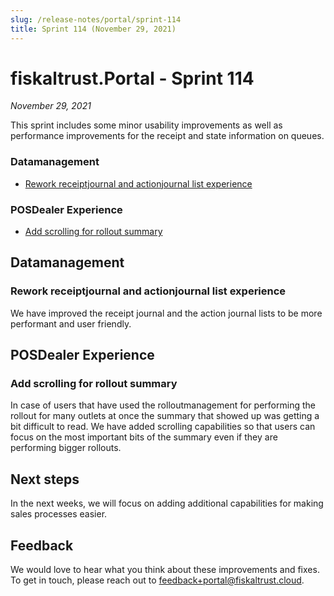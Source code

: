 ```yaml
---
slug: /release-notes/portal/sprint-114
title: Sprint 114 (November 29, 2021)
---
```


# fiskaltrust.Portal - Sprint 114
_November 29, 2021_

This sprint includes some minor usability improvements as well as performance improvements for the receipt and state information on queues.

### Datamanagement

- [Rework receiptjournal and actionjournal list experience](#rework-receiptjournal-and-actionjournal-list-experience)

### POSDealer Experience

- [Add scrolling for rollout summary](#add-scrolling-for-rollout-summary)

## Datamanagement

### Rework receiptjournal and actionjournal list experience

We have improved the receipt journal and the action journal lists to be more performant and user friendly.

## POSDealer Experience

### Add scrolling for rollout summary

In case of users that have used the rolloutmanagement for performing the rollout for many outlets at once the summary that showed up was getting a bit difficult to read. We have added scrolling capabilities so that users can focus on the most important bits of the summary even if they are performing bigger rollouts.

## Next steps

In the next weeks, we will focus on adding additional capabilities for making sales processes easier.

## Feedback
We would love to hear what you think about these improvements and fixes. To get in touch, please reach out to [feedback+portal@fiskaltrust.cloud](mailto:feedback+portal@fiskaltrust.cloud).
